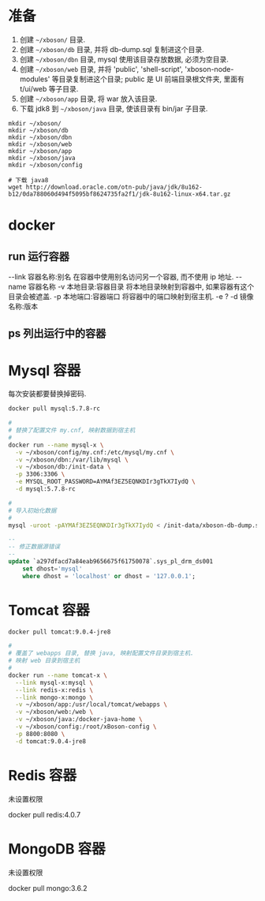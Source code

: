 # 准备

1. 创建 `~/xboson/` 目录.
2. 创建 `~/xboson/db` 目录, 并将 db-dump.sql 复制进这个目录.
2. 创建 `~/xboson/dbn` 目录, mysql 使用该目录存放数据, 必须为空目录.
3. 创建 `~/xboson/web` 目录, 并将 'public', 'shell-script', 'xboson-node-modules' 等目录复制进这个目录; public 是 UI 前端目录根文件夹, 里面有 t/ui/web 等子目录.
4. 创建 `~/xboson/app` 目录, 将 war 放入该目录.
5. 下载 jdk8 到 `~/xboson/java` 目录, 使该目录有 bin/jar 子目录.

```shell
mkdir ~/xboson/
mkdir ~/xboson/db
mkdir ~/xboson/dbn
mkdir ~/xboson/web
mkdir ~/xboson/app
mkdir ~/xboson/java
mkdir ~/xboson/config

# 下载 java8
wget http://download.oracle.com/otn-pub/java/jdk/8u162-b12/0da788060d494f5095bf8624735fa2f1/jdk-8u162-linux-x64.tar.gz
```


# docker

## run 运行容器

--link 容器名称:别名    在容器中使用别名访问另一个容器, 而不使用 ip 地址.
--name 容器名称
-v 本地目录:容器目录    将本地目录映射到容器中, 如果容器有这个目录会被遮盖.
-p 本地端口:容器端口    将容器中的端口映射到宿主机.
-e ?
-d 镜像名称:版本

## ps 列出运行中的容器


# Mysql 容器

每次安装都要替换掉密码.

```sh
docker pull mysql:5.7.8-rc

#
# 替换了配置文件 my.cnf, 映射数据到宿主机
#
docker run --name mysql-x \
  -v ~/xboson/config/my.cnf:/etc/mysql/my.cnf \
  -v ~/xboson/dbn:/var/lib/mysql \
  -v ~/xboson/db:/init-data \
  -p 3306:3306 \
  -e MYSQL_ROOT_PASSWORD=AYMAf3EZ5EQNKDIr3gTkX7IydQ \
  -d mysql:5.7.8-rc

#
# 导入初始化数据
#
mysql -uroot -pAYMAf3EZ5EQNKDIr3gTkX7IydQ < /init-data/xboson-db-dump.sql  
```


```sql
--
-- 修正数据源错误
--
update `a297dfacd7a84eab9656675f61750078`.sys_pl_drm_ds001 
    set dhost='mysql' 
    where dhost = 'localhost' or dhost = '127.0.0.1';
```


# Tomcat 容器

```sh
docker pull tomcat:9.0.4-jre8

#
# 覆盖了 webapps 目录, 替换 java, 映射配置文件目录到宿主机.
# 映射 web 目录到宿主机
#
docker run --name tomcat-x \
  --link mysql-x:mysql \
  --link redis-x:redis \
  --link mongo-x:mongo \
  -v ~/xboson/app:/usr/local/tomcat/webapps \
  -v ~/xboson/web:/web \
  -v ~/xboson/java:/docker-java-home \
  -v ~/xboson/config:/root/xBoson-config \
  -p 8800:8080 \
  -d tomcat:9.0.4-jre8
```


# Redis 容器

未设置权限

docker pull redis:4.0.7


# MongoDB 容器

未设置权限

docker pull mongo:3.6.2